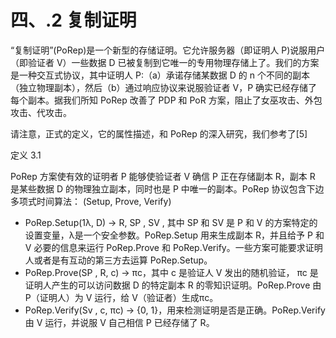 # 四、.2 复制证明

“复制证明”(PoRep)是一个新型的存储证明。它允许服务器（即证明人 P)说服用户（即验证者 V）一些数据 D 已被复制到它唯一的专用物理存储上了。我们的方案是一种交互式协议，其中证明人 P:（a）承诺存储某数据 D 的 n 个不同的副本（独立物理副本），然后（b）通过响应协议来说服验证者 V，P 确实已经存储了每个副本。据我们所知 PoRep 改善了 PDP 和 PoR 方案，阻止了女巫攻击、外包攻击、代攻击。

请注意，正式的定义，它的属性描述，和 PoRep 的深入研究，我们参考了[5]

定义 3.1

PoRep 方案使有效的证明者 P 能够使验证者 V 确信 P 正在存储副本 R，副本 R 是某些数据 D 的物理独立副本，同时也是 P 中唯一的副本。PoRep 协议包含下边多项式时间算法： (Setup, Prove, Verify)

*   PoRep.Setup(1λ, D) → R, SP , SV , 其中 SP 和 SV 是 P 和 V 的方案特定的设置变量，λ是一个安全参数。PoRep.Setup 用来生成副本 R，并且给予 P 和 V 必要的信息来运行 PoRep.Prove 和 PoRep.Verify。一些方案可能要求证明人或者是有互动的第三方去运算 PoRep.Setup。
*   PoRep.Prove(SP , R, c) → πc，其中 c 是验证人 V 发出的随机验证， πc 是证明人产生的可以访问数据 D 的特定副本 R 的零知识证明。PoRep.Prove 由 P（证明人）为 V 运行，给 V（验证者）生成πc。
*   PoRep.Verify(Sv , c, πc) → {0, 1}，用来检测证明是否是正确。PoRep.Verify 由 V 运行，并说服 V 自己相信 P 已经存储了 R。